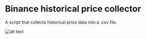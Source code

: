 # Binance historical price collector
A script that collects historical price data into a .csv file.

![alt text](https://github.com/aviddot/Binance-historical-price-collector/raw/main/test1.gif "GIF application")
